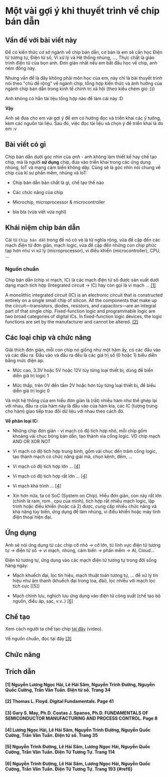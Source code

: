 # Một vài gợi ý khi thuyết trình về chip bán dẫn

## Vấn đề với bài viết này

Để có kiến thức cơ sở ngành về chip bán dẫn, cơ bản là em sẽ cần học Điện tử tương tự, Điện tử số, Vi xử lý và Hệ thống nhúng, ...,
Thực chất là giáo trình điện tử của bọn anh. Đơn giản nhất nếu em bắt đầu học về chip, anh ném đống này.

Nhưng vấn đề là đây không phải môn học của em, này chỉ là bài thuyết trình nói theo "chủ đề rộng" về ngành chip,
tổng hợp kiến thức và ảnh hưởng của ngành chip bán dẫn trong kinh tế chính trị xã hội (theo kiểu chém gió :)))

Anh không có hẳn tài liệu tổng hợp nào để làm cái này :D

**Vậy**

Anh sẽ đưa cho em vài gợi ý để em có hướng đọc và triển khai các ý tưởng, kèm các nguồn tài liệu. Sau đó, việc đọc tài liệu và chọn ý để triển khai là do em :v

## Bài viết có gì

Chip bán dẫn dưới góc nhìn của *anh* - anh không làm thiết kế hay chế tạo chip, mà là người **sử dụng** chip, đưa vào triển khai trong các ứng dụng nhúng, IoT và mạng cảm biến không dây. Cũng sẽ là góc nhìn nói chung về chip của kĩ sư phần mềm, nhúng và IoT:

- Chip bán dẫn bản chất là gì, chế tạo thế nào

- Các chức năng của chip

- Microchip, microprocessor & microcontroller 

- bla bla (vừa viết vừa nghĩ)

## Khái niệm chip bán dẫn

Cái từ `Chip bán dẫn` trong đề nó có vẻ là từ nghĩa rộng, vừa đề cập đến các mạch điện tử đơn giản, mạch logic, vừa đề cập đến những con chip phức tạp hơn như vi xử lý (microprocessor), vi điều khiển (microcontroller), CPU, ...




### Nguồn chuẩn

Chip bán dẫn (chip vi mạch, IC) là các mạch điện tử số được sản xuất dưới dạng mạch tích hợp (Integrated circuit -> IC) hay còn gọi là vi mạch ... [[1]](#1-nguyễn-lương-ngọc-hải-lê-hải-sâm-nguyễn-trinh-đường-nguyễn-quốc-cường-trần-văn-tuấn-điện-tử-số-trang-34)


A monolithic integrated circuit (IC) is an electronic circuit that is constructed entirely on a single small chip of silicon. All the components that make up the circuit—transistors, diodes, resistors, and capacitors—are an integral part of that single chip. Fixed-function logic and programmable logic are two broad categories of digital ICs. In fixed-function logic devices, the logic functions are set by the manufacturer and cannot be altered. [[2]](#2-thomas-l-floyd-digital-fundamentals-page-41)

## Các loại chip và chức năng

Giải thích đơn giản, mỗi con chip nó giống như một hàm ấy, có các đầu vào và các đầu ra. Đầu vào và đầu ra đều là các giá trị số (0 hoặc 1) biểu diễn bằng mức điện áp:

- Mức cao, 3.3V hoặc 5V hoặc 12V tùy từng loại thiết bị, dùng để biển diễn giá trị logic 1

- Mức thấp, trên 0V đến tầm 2V hoặc hơn tùy từng loại thiết bị, để biếu diễn giá trị logic 0

Và một hệ thống của em hiểu đơn giản là (rất) nhiều hàm như thế ghép lại với nhau, đầu ra của hàm này là đầu vào của hàm kia, các IC (tượng trưng cho hàm) giao tiếp trao đổi dữ liệu với nhau theo cách đó.

**Về phân loại IC:**

- Những chip đơn giản - vi mạch có độ tích hợp nhỏ, mỗi chip gồm khoảng vài chục bóng bán dẫn, tạo thành vìa cổng logic. VD chip mạch AND OR XOR NOT

- Vi mạch có độ tích hợp trung bình, gồm vài chục đến trăm cổng logic, tạo thành mạch có chức năng giải mã, chọn kênh, đếm, ...

- Vi mạch có độ tích hợp lớn ... [[4]](#4-lương-ngọc-hải-lê-hải-sâm-nguyễn-trinh-đường-nguyễn-quốc-cường-trần-văn-tuấn-điện-tử-số-trang-35)

- Vi mạch có độ tích hợp rất lớn ... [[4]](#4-lương-ngọc-hải-lê-hải-sâm-nguyễn-trinh-đường-nguyễn-quốc-cường-trần-văn-tuấn-điện-tử-số-trang-35)

- Vi mạch khả trình ... [[4]](#4-lương-ngọc-hải-lê-hải-sâm-nguyễn-trinh-đường-nguyễn-quốc-cường-trần-văn-tuấn-điện-tử-số-trang-35)

- Xịn hơn nữa, ta có SoC (System on Chip). Hiểu đơn giản, con này rất lớn (chính là ram, rom , cpu của mình), tích hợp rất nhiều mạch logic, lập trình hoặc điều khiển (hoặc cả 2) được, cung cấp nhiều chức năng và khả năng tùy biến, ứng dụng để làm nhúng, vi điều khiển hoặc máy tính điện thoại hiện đại.

## Ứng dụng

Anh sẽ nói ứng dụng từ các chip cỡ nhỏ -> cỡ lớn, từ lĩnh vực điện tử tương tự -> điện tử số -> vi mạch, nhúng, cảm biến -> phần mềm -> AI, Cloud... 

Điện tử tương tự, ứng dụng vào các mạch điện tử tương tự trong đời sống hàng ngày:

- Mạch khuếch đại, lọc tín hiệu, mạch thuật toán tương tự, ... để xử lý tín hiệu như âm thanh (khuếch đại trong loa, đài), lọc nhiễu với mạch lọc tích cực [[5]]

- Mạch chỉnh lưu, nghịch lưu ứng dụng vào điện tử công suất (chế tạo bộ nguồn, điều áp, sạc, v.v..) [[6]](#ref6)


## Chế tạo

Xem cách người ta chế tạo chip [tại đây](https://www.youtube.com/watch?v=g8Qav3vIv9s&t=138s) (video).

Về nguồn chuẩn, đọc tại đây [[3]](#3-gary-s-may-phd-costas-j-spanos-phd-fundamentals-of-semiconductor-manufacturing-and-process-control-page-8)


## Chức năng



## Trích dẫn

#### [1] Nguyễn Lương Ngọc Hải, Lê Hải Sâm, Nguyễn Trinh Đường, Nguyễn Quốc Cường, Trần Văn Tuấn. Điện tử số. Trang 34

#### [2] Thomas L. Floyd. Digital Fundamentals. Page 41

#### [3] Gary S. May, Ph.D. Costas J. Spanos, Ph.D. FUNDAMENTALS OF SEMICONDUCTOR MANUFACTURING AND PROCESS CONTROL. Page 8

#### [4] Lương Ngọc Hải, Lê Hải Sâm, Nguyễn Trinh Đường, Nguyễn Quốc Cường, Trần Văn Tuấn. Điện tử số. Trang 35

#### [5] Nguyễn Trinh Đường, Lê Hải Sâm, Lương Ngọc Hải, Nguyễn Quốc Cường, Trần Văn Tuấn. Điện Tử Tương Tự. Trang 114

#### [6] Nguyễn Trinh Đường, Lê Hải Sâm, Lương Ngọc Hải, Nguyễn Quốc Cường, Trần Văn Tuấn. Điện Tử Tương Tự. Trang 193 {#ref6}


